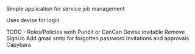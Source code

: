 Simple application for service job management

Uses devise for login

TODO - 
Roles/Policies woth Pundit or CanCan
Devise invitable
Remove SignUo
Add gmail smtp for forgotten password
Invitations and approvals
Capybara